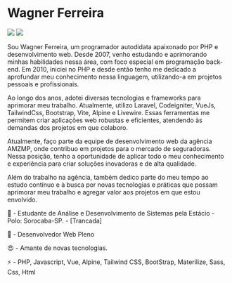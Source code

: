 <h1 aling="center">Wagner Ferreira</h1>
<img src="https://img.shields.io/github/followers/wagnerferreirasi?style=social"/>
<img src="https://img.shields.io/github/stars/wagnerferreirasi?style=social"/>
<br>

Sou Wagner Ferreira, um programador autodidata apaixonado por PHP e desenvolvimento web. Desde 2007, venho estudando e aprimorando minhas habilidades nessa área, com foco especial em programação back-end. Em 2010, iniciei no PHP e desde então tenho me dedicado a aprofundar meu conhecimento nessa linguagem, utilizando-a em projetos pessoais e profissionais.

Ao longo dos anos, adotei diversas tecnologias e frameworks para aprimorar meu trabalho. Atualmente, utilizo Laravel, Codeigniter, VueJs, TailwindCss, Bootstrap, Vite, Alpine e Livewire. Essas ferramentas me permitem criar aplicações web robustas e eficientes, atendendo às demandas dos projetos em que colaboro.

Atualmente, faço parte da equipe de desenvolvimento web da agência AMZMP, onde contribuo em projetos para o mercado de seguradoras. Nessa posição, tenho a oportunidade de aplicar todo o meu conhecimento e experiência para criar soluções inovadoras e de alta qualidade.

Além do trabalho na agência, também dedico parte do meu tempo ao estudo contínuo e à busca por novas tecnologias e práticas que possam aprimorar meu trabalho e agregar valor aos projetos em que estou envolvido.


<p>🌱 - Estudante de Análise e Desenvolvimento de Sistemas pela Estácio - Polo: Sorocaba-SP. - [Trancada]</p>
<p>🔭 - Desenvolvedor Web Pleno</p>
<p>😍 - Amante de novas tecnologias. </p>
<p>⚡ - PHP, Javascript, Vue, Alpine, Tailwind CSS, BootStrap, Materilize, Sass, Css, Html </p>


<!--
**wagnerferreirasi/wagnerferreirasi** is a ✨ _special_ ✨ repository because its `README.md` (this file) appears on your GitHub profile.

Here are some ideas to get you started:

- 🔭 I’m currently working on ...
- 🌱 I’m currently learning ...
- 👯 I’m looking to collaborate on ...
- 🤔 I’m looking for help with ...
- 💬 Ask me about ...
- 📫 How to reach me: ...
- 😄 Pronouns: ...
- ⚡ Fun fact: ...
-->
